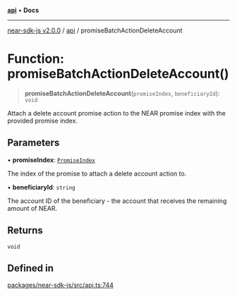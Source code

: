[**api**](../README.md) • **Docs**

***

[near-sdk-js v2.0.0](../../packages.md) / [api](../README.md) / promiseBatchActionDeleteAccount

# Function: promiseBatchActionDeleteAccount()

> **promiseBatchActionDeleteAccount**(`promiseIndex`, `beneficiaryId`): `void`

Attach a delete account promise action to the NEAR promise index with the provided promise index.

## Parameters

• **promiseIndex**: [`PromiseIndex`](../../utils/type-aliases/PromiseIndex.md)

The index of the promise to attach a delete account action to.

• **beneficiaryId**: `string`

The account ID of the beneficiary - the account that receives the remaining amount of NEAR.

## Returns

`void`

## Defined in

[packages/near-sdk-js/src/api.ts:744](https://github.com/dim-daskalov/near-sdk-js/blob/be0ff522287d0e67e883a4ff1964fefe089540e8/packages/near-sdk-js/src/api.ts#L744)
